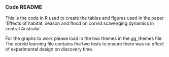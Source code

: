 ### Code README ###
This is the code in R used to create the tables and figures used in the paper 'Effects of habitat, season and flood on corvid scavenging dynamics in central Australia'

For the graphs to work please load in the two themes in the gg_themes file.
The corvid learning file contains the two tests to ensure there was no effect of experimental design on discovery time.
